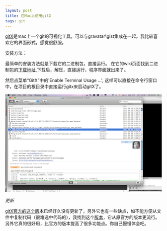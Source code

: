 ```yaml
---
layout: post
title: 在Mac上使用gitX
tags: git
---      
```


[gitX](https://github.com/pieter/gitx)是mac上一个git的可视化工具，可以与gravatar\gist集成在一起。我比较喜欢它的界面形式，感觉很舒服。

安装方法：        

最简单的安装方法就是下载它的二进制包，直接运行。
在它的wiki页面找到二进制包的[下载地址](http://gitx.frim.nl/Downloads/GitXStable.app.zip),下载后，解压，直接运行，程序界面就出来了。

然后点菜单“GitX”中的'Enable Terminal Usage ...', 这样可以直接在命令行窗口中，在项目的根目录中直接运行gitx来启动gitX了。  

![My current project](/images/posts/2011-05-11-gitX-on-mac.png "GitX on Mac")

*更新*

[gitX官方的这个版](https://github.com/pieter/gitx)本已经好久没有更新了，另外它也有一些缺点，如不能方便从文件中复制代码（很难选中代码的），我找到这个[版本](https://github.com/laullon/gitx/tree/)，它从原官方的版本更流行。另外它真的很好用，比官方的版本提高了很多功能点。你自己慢慢体会吧。
